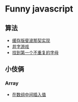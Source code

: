 # Funny javascript


## 算法
* [缓存版斐波那契实现](https://github.com/zhengqingxin/funny-javascript/blob/master/memorized-fibonacci/index.js)
* [井字游戏](https://github.com/zhengqingxin/funny-javascript/blob/master/tic-tac-toe/index.js)
* [找到第一个不重复的字母](https://github.com/zhengqingxin/funny-javascript/blob/master/first-non-repeating-letter/index.js)

## 小伎俩

### Array
* [在数组中间插入值](https://github.com/zhengqingxin/funny-javascript/blob/master/array-insert/index.js)